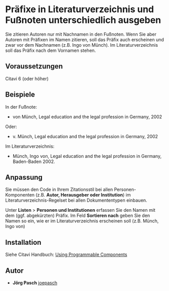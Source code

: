 # Präfixe in Literaturverzeichnis und Fußnoten unterschiedlich ausgeben

Sie zitieren Autoren nur mit Nachnamen in den Fußnoten. Wenn Sie aber Autoren mit Präfixen im Namen zitieren, soll das Präfix auch erscheinen und zwar vor dem Nachnamen (z.B. Ingo von Münch). Im Literaturverzeichnis soll das Präfix nach dem Vornamen stehen. 

## Voraussetzungen
Citavi 6 (oder höher)

## Beispiele
In der Fußnote:
- von Münch, Legal education and the legal profession in Germany, 2002

Oder:
- v. Münch, Legal education and the legal profession in Germany, 2002

Im Literaturverzeichnis: 
- Münch, Ingo von, Legal education and the legal profession in Germany, Baden-Baden 2002.

## Anpassung
Sie müssen den Code in Ihrem Zitationsstil bei allen Personen-Komponenten (z.B. **Autor, Herausgeber oder Institution**) im Literaturverzeichnis-Regelset bei allen Dokumententypen einbauen.

Unter **Listen** > **Personen und Institutionen** erfassen Sie den Namen mit dem (ggf. abgekürzten) Präfix. Im Feld **Sortieren nach** geben Sie den Namen so ein, wie er im Literaturverzeichnis erscheinen soll (z.B. Münch, Ingo von)

## Installation
Siehe Citavi Handbuch: [Using Programmable Components](https://www.citavi.com/programmable_components)

## Autor

* **Jörg Pasch** [joepasch](https://github.com/joepasch)
